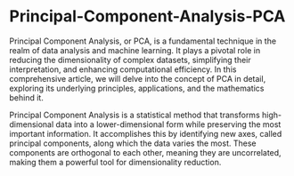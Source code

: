 # Principal-Component-Analysis-PCA

Principal Component Analysis, or PCA, is a fundamental technique in the realm of data analysis and machine learning. It plays a pivotal role in reducing the dimensionality of complex datasets, simplifying their interpretation, and enhancing computational efficiency. In this comprehensive article, we will delve into the concept of PCA in detail, exploring its underlying principles, applications, and the mathematics behind it.

Principal Component Analysis is a statistical method that transforms high-dimensional data into a lower-dimensional form while preserving the most important information. It accomplishes this by identifying new axes, called principal components, along which the data varies the most. These components are orthogonal to each other, meaning they are uncorrelated, making them a powerful tool for dimensionality reduction.
